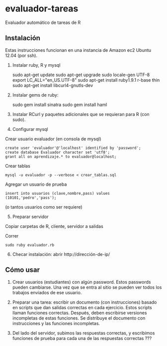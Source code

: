 evaluador-tareas
================

Evaluador automático de tareas de R

Instalación
-----------
Estas instrucciones funcionan en una instancia de Amazon ec2 Ubuntu 12.04 (por ssh).



1) Instalar ruby, R y mysql

	sudo apt-get update
	sudo apt-get upgrade
	sudo locale-gen UTF-8
	export LC_ALL="en_US.UTF-8"
	sudo apt-get install ruby1.9.1 r-base thin
	sudo apt-get install libcurl4-gnutls-dev

2) Instalar gems de ruby:
	
	sudo gem install sinatra
	sudo gem install haml

3) Instalar RCurl y paquetes adicionales que se requieran para R
(con sudo).

4) Configurar mysql

Crear usuario evaluador (en consola de mysql) 

	create user 'evaluador'@'localhost' identified by 'password';
	create database Evaluador character set 'utf8';
    grant all on aprendizaje.* to evaluador@localhost;

Crear tablas

	mysql -u evaluador -p --verbose < crear_tablas.sql 

Agregar un usuario de prueba

	insert into usuarios (clave,nombre,pass) values (10101,'pedro','pass');

(o tantos usuarios como ser requiere)

5) Preparar servidor

Copiar carpetas de R, cliente, servidor a salidas 

Correr 

	sudo ruby evaluador.rb

6) Checar instalación: abrir http://dirección-de-ip/


Cómo usar
---------

1) Crear usuarios (estudiantes) con algún password. Estos passwords pueden cambiarse. Una vez que se entra al sitio se pueden ver todos los trabajos enviados de ese usuario.

2) Preparar una tarea: escribir un documento (con instrucciones) basado en scripts que dan salidas correctas en cada ejercicio. Estos scripts llaman funciones correctas. Después, deben escribirse versiones incompletas de estas funciones. Se distribuye el documento con instrucciones y las funciones incompletas.

3) Del lado del servidor, subimos las respuestas correctas, y escribimos
funciones de prueba para cada una de las respuestas correctas ???

